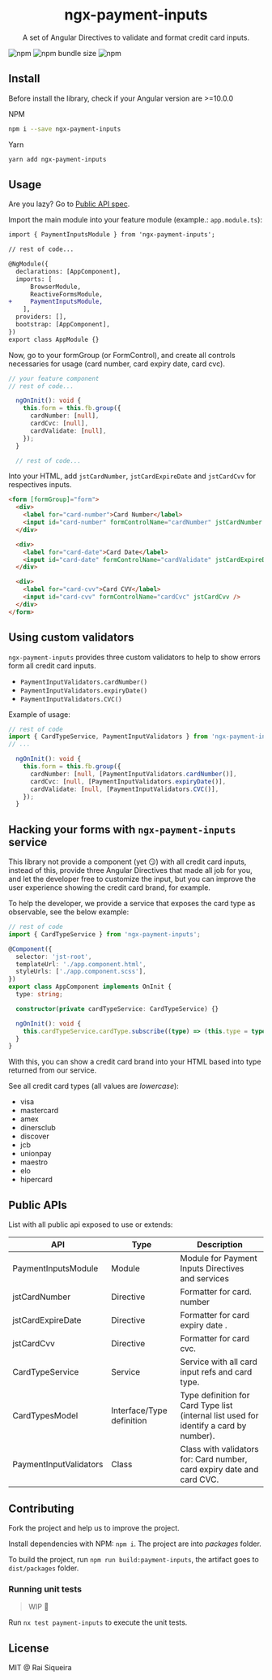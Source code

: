 <h1 align="center">ngx-payment-inputs</h1>

<p align="center">
A set of Angular Directives to validate and format credit card inputs.
</p>

![npm](https://img.shields.io/npm/v/ngx-payment-inputs?color=%23076e95) ![npm bundle size](https://img.shields.io/bundlephobia/minzip/ngx-payment-inputs?color=%23076e95) ![npm](https://img.shields.io/npm/dw/ngx-payment-inputs?color=%23076e95)

## Install

Before install the library, check if your Angular version are >=10.0.0

NPM

```bash
npm i --save ngx-payment-inputs
```

Yarn

```bash
yarn add ngx-payment-inputs
```

## Usage

Are you lazy? Go to [Public API spec](#public-apis).

Import the main module into your feature module (example.: `app.module.ts`):

```diff
import { PaymentInputsModule } from 'ngx-payment-inputs';

// rest of code...

@NgModule({
  declarations: [AppComponent],
  imports: [
      BrowserModule,
      ReactiveFormsModule,
+     PaymentInputsModule,
    ],
  providers: [],
  bootstrap: [AppComponent],
})
export class AppModule {}
```

Now, go to your formGroup (or FormControl), and create all controls necessaries for usage (card number, card expiry date, card cvc).

```ts
// your feature component
// rest of code...

  ngOnInit(): void {
    this.form = this.fb.group({
      cardNumber: [null],
      cardCvc: [null],
      cardValidate: [null],
    });
  }

  // rest of code...
```

Into your HTML, add `jstCardNumber`, `jstCardExpireDate` and `jstCardCvv` for respectives inputs.

```html
<form [formGroup]="form">
  <div>
    <label for="card-number">Card Number</label>
    <input id="card-number" formControlName="cardNumber" jstCardNumber />
  </div>

  <div>
    <label for="card-date">Card Date</label>
    <input id="card-date" formControlName="cardValidate" jstCardExpireDate />
  </div>

  <div>
    <label for="card-cvv">Card CVV</label>
    <input id="card-cvv" formControlName="cardCvc" jstCardCvv />
  </div>
</form>
```

## Using custom validators

`ngx-payment-inputs` provides three custom validators to help to show errors form all credit card inputs.

- `PaymentInputValidators.cardNumber()`
- `PaymentInputValidators.expiryDate()`
- `PaymentInputValidators.CVC()`

Example of usage:

```ts
// rest of code
import { CardTypeService, PaymentInputValidators } from 'ngx-payment-inputs';
// ...

  ngOnInit(): void {
    this.form = this.fb.group({
      cardNumber: [null, [PaymentInputValidators.cardNumber()],
      cardCvc: [null, [PaymentInputValidators.expiryDate()],
      cardValidate: [null, [PaymentInputValidators.CVC()],
    });
  }
```

## Hacking your forms with `ngx-payment-inputs` service

This library not provide a component (yet 😏) with all credit card inputs, instead of this, provide three Angular Directives that made all job for you, and let the developer free to customize the input, but you can improve the user experience showing the credit card brand, for example.

To help the developer, we provide a service that exposes the card type as observable, see the below example:

```ts
// rest of code
import { CardTypeService } from 'ngx-payment-inputs';

@Component({
  selector: 'jst-root',
  templateUrl: './app.component.html',
  styleUrls: ['./app.component.scss'],
})
export class AppComponent implements OnInit {
  type: string;

  constructor(private cardTypeService: CardTypeService) {}

  ngOnInit(): void {
    this.cardTypeService.cardType.subscribe((type) => (this.type = type.type));
  }
}
```

With this, you can show a credit card brand into your HTML based into type returned from our service.

See all credit card types (all values are _lowercase_):

- visa
- mastercard
- amex
- dinersclub
- discover
- jcb
- unionpay
- maestro
- elo
- hipercard

## Public APIs

List with all public api exposed to use or extends:

| API                    | Type                      | Description                                                                            |
| ---------------------- | ------------------------- | -------------------------------------------------------------------------------------- |
| PaymentInputsModule    | Module                    | Module for Payment Inputs Directives and services                                      |
| jstCardNumber          | Directive                 | Formatter for card. number                                                             |
| jstCardExpireDate      | Directive                 | Formatter for card expiry date .                                                       |
| jstCardCvv             | Directive                 | Formatter for card cvc.                                                                |
| CardTypeService        | Service                   | Service with all card input refs and card type.                                        |
| CardTypesModel         | Interface/Type definition | Type definition for Card Type list (internal list used for identify a card by number). |
| PaymentInputValidators | Class                     | Class with validators for: Card number, card expiry date and card CVC.                 |

## Contributing

Fork the project and help us to improve the project.

Install dependencies with NPM: `npm i`. The project are into _packages_ folder.

To build the project, run `npm run build:payment-inputs`, the artifact goes to `dist/packages` folder.

### Running unit tests

> WIP 🚧

Run `nx test payment-inputs` to execute the unit tests.

## License

MIT @ Rai Siqueira

